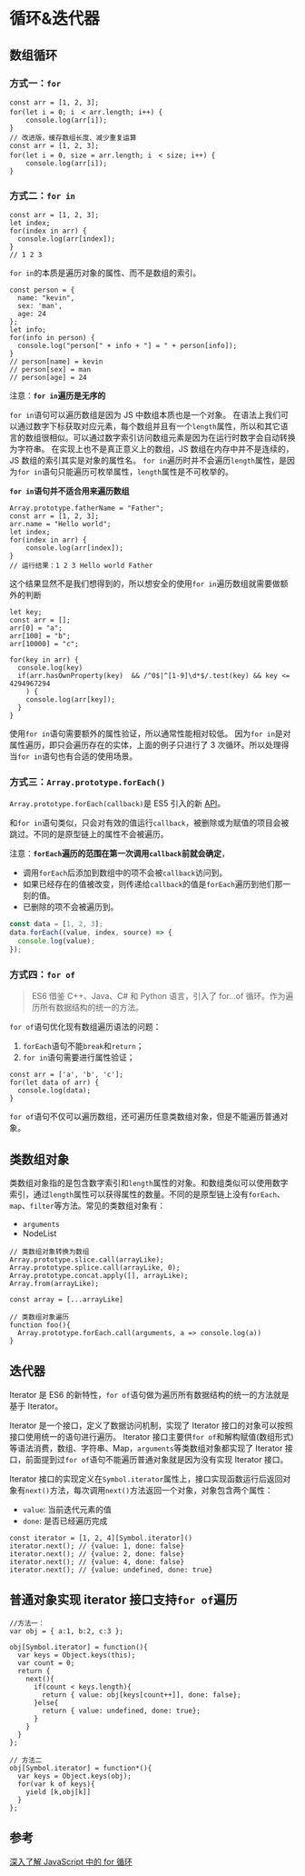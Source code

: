 # 循环&迭代器

## 数组循环

### 方式一：`for`

```JS
const arr = [1, 2, 3];
for(let i = 0; i　< arr.length; i++) {
    console.log(arr[i]);
}
// 改进版，缓存数组长度、减少重复运算
const arr = [1, 2, 3];
for(let i = 0, size = arr.length; i　< size; i++) {
    console.log(arr[i]);
}
```

### 方式二：`for in`

```JS
const arr = [1, 2, 3];
let index;
for(index in arr) {
  console.log(arr[index]);
}
// 1 2 3
```

`for in`的本质是遍历对象的属性、而不是数组的索引。

```JS
const person = {
  name: "kevin",
  sex: 'man',
  age: 24
};
let info;
for(info in person) {
  console.log("person[" + info + "] = " + person[info]);
}
// person[name] = kevin
// person[sex] = man
// person[age] = 24
```

注意：**`for in`遍历是无序的**

`for in`语句可以遍历数组是因为 JS 中数组本质也是一个对象。
在语法上我们可以通过数字下标获取对应元素，每个数组并且有一个`length`属性，所以和其它语言的数组很相似。可以通过数字索引访问数组元素是因为在运行时数字会自动转换为字符串。
在实现上也不是真正意义上的数组，JS 数组在内存中并不是连续的，JS 数组的索引其实是对象的属性名。
`for in`遍历时并不会遍历`length`属性，是因为`for in`语句只能遍历可枚举属性，`length`属性是不可枚举的。

**`for in`语句并不适合用来遍历数组**

```JS
Array.prototype.fatherName = "Father";
const arr = [1, 2, 3];
arr.name = "Hello world";
let index;
for(index in arr) {
    console.log(arr[index]);
}
// 运行结果：1 2 3 Hello world Father
```

这个结果显然不是我们想得到的，所以想安全的使用`for in`遍历数组就需要做额外的判断

```JS
let key;
const arr = [];
arr[0] = "a";
arr[100] = "b";
arr[10000] = "c";

for(key in arr) {
  console.log(key)
  if(arr.hasOwnProperty(key)  && /^0$|^[1-9]\d*$/.test(key) && key <= 4294967294
    ) {
    console.log(arr[key]);
  }
}
```

使用`for in`语句需要额外的属性验证，所以通常性能相对较低。
因为`for in`是对属性遍历，即只会遍历存在的实体，上面的例子只进行了 3 次循环。所以处理得当`for in`语句也有合适的使用场景。

### 方式三：`Array.prototype.forEach()`

`Array.prototype.forEach(callback)`是 ES5 引入的新 [API](https://developer.mozilla.org/zh-CN/docs/Web/JavaScript/Reference/Global_Objects/Array/forEach)。

和`for in`语句类似，只会对有效的值运行`callback`，被删除或为赋值的项目会被跳过。不同的是原型链上的属性不会被遍历。

注意：**`forEach`遍历的范围在第一次调用`callback`前就会确定**，

- 调用`forEach`后添加到数组中的项不会被`callback`访问到。
- 如果已经存在的值被改变，则传递给`callback`的值是`forEach`遍历到他们那一刻的值。
- 已删除的项不会被遍历到。

```js
const data = [1, 2, 3];
data.forEach((value, index, source) => {
  console.log(value);
});
```

### 方式四：`for of`

> ES6 借鉴 C++、Java、C# 和 Python 语言，引入了 for...of 循环。作为遍历所有数据结构的统一的方法。

`for of`语句优化现有数组遍历语法的问题：

1. `forEach`语句不能`break`和`return`；
2. `for in`语句需要进行属性验证；

```JS
const arr = ['a', 'b', 'c'];
for(let data of arr) {
  console.log(data);
}
```

`for of`语句不仅可以遍历数组，还可遍历任意类数组对象，但是不能遍历普通对象。

## 类数组对象

类数组对象指的是包含数字索引和`length`属性的对象。和数组类似可以使用数字索引，通过`length`属性可以获得属性的数量。不同的是原型链上没有`forEach`、`map`、`filter`等方法。常见的类数组对象有：

- `arguments`
- NodeList

```JS
// 类数组对象转换为数组
Array.prototype.slice.call(arrayLike);
Array.prototype.splice.call(arrayLike, 0);
Array.prototype.concat.apply([], arrayLike);
Array.from(arrayLike);

const array = [...arrayLike]

// 类数组对象遍历
function foo(){
  Array.prototype.forEach.call(arguments, a => console.log(a))
}
```

## 迭代器

Iterator 是 ES6 的新特性，`for of`语句做为遍历所有数据结构的统一的方法就是基于 Iterator。

Iterator 是一个接口，定义了数据访问机制，实现了 Iterator 接口的对象可以按照接口使用统一的语句进行遍历。
Iterator 接口主要供`for of`和解构赋值(数组形式)等语法消费，数组、字符串、Map，`arguments`等类数组对象都实现了 Iterator 接口，前面提到过`for of`语句不能遍历普通对象就是因为没有实现 Iterator 接口。

Iterator 接口的实现定义在`Symbol.iterator`属性上，接口实现函数运行后返回对象有`next()`方法，每次调用`next()`方法返回一个对象，对象包含两个属性：

- `value`: 当前迭代元素的值
- `done`: 是否已经遍历完成

```JS
const iterator = [1, 2, 4][Symbol.iterator]()
iterator.next(); // {value: 1, done: false}
iterator.next(); // {value: 2, done: false}
iterator.next(); // {value: 4, done: false}
iterator.next(); // {value: undefined, done: true}
```

## 普通对象实现 iterator 接口支持`for of`遍历

```JS
//方法一：
var obj = { a:1, b:2, c:3 };

obj[Symbol.iterator] = function(){
  var keys = Object.keys(this);
  var count = 0;
  return {
    next(){
      if(count < keys.length){
        return { value: obj[keys[count++]], done: false};
      }else{
        return { value: undefined, done: true};
      }
    }
  }
};

// 方法二
obj[Symbol.iterator] = function*(){
  var keys = Object.keys(obj);
  for(var k of keys){
    yield [k,obj[k]]
  }
};
```

## 参考

[深入了解 JavaScript 中的 for 循环](https://zhuanlan.zhihu.com/p/23812134)
